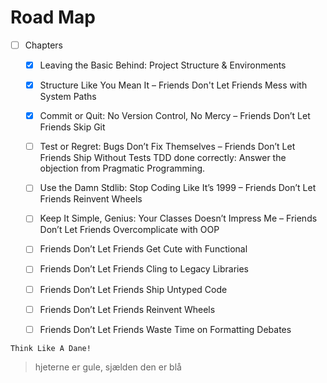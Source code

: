 # Road Map

- [ ] Chapters

  - [X] Leaving the Basic Behind: Project Structure & Environments  
  - [X] Structure Like You Mean It – Friends Don't Let Friends Mess with System Paths  
  - [X] Commit or Quit: No Version Control, No Mercy – Friends Don’t Let Friends Skip Git


  - [ ] Test or Regret: Bugs Don’t Fix Themselves – Friends Don’t Let Friends Ship Without Tests
TDD done correctly: Answer the objection from Pragmatic Programming.

  - [ ] Use the Damn Stdlib: Stop Coding Like It’s 1999 – Friends Don’t Let Friends Reinvent Wheels


  - [ ] Keep It Simple, Genius: Your Classes Doesn’t Impress Me – Friends Don’t Let Friends Overcomplicate with OOP

  - [ ] Friends Don’t Let Friends Get Cute with Functional  
  - [ ] Friends Don’t Let Friends Cling to Legacy Libraries  
  - [ ] Friends Don’t Let Friends Ship Untyped Code  
  - [ ] Friends Don’t Let Friends Reinvent Wheels  
  - [ ] Friends Don’t Let Friends Waste Time on Formatting Debates

```{note}
Think Like A Dane!
```

> hjeterne er gule, sjælden den er blå

